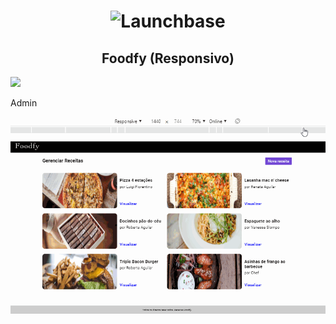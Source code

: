 <h1 align="center">
    <img alt="Launchbase" src="https://storage.googleapis.com/golden-wind/bootcamp-launchbase/logo.png" width="400px" />
</h1>

<h2 align="center">Foodfy (Responsivo) </h2>


![](foodfy.gif) 

<p>Admin</p>

![](foodfy_v2.gif) 


